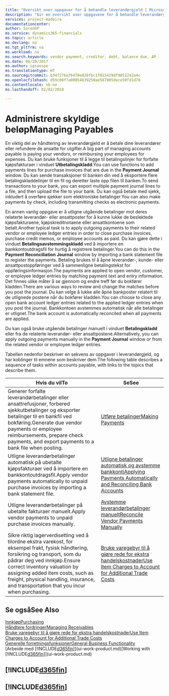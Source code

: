 ```yaml
---
title: "Oversikt over oppgaver for å behandle leverandørgjeld | Microsoft-dokumentasjon"
description: "Gir en oversikt over oppgavene for å behandle leverandørgjeld, for eksempel betale kreditorer eller utligne utgående betalinger mot poster for å lukke fakturaer eller kreditnotaer."
services: project-madeira
documentationcenter: 
author: SorenGP
ms.service: dynamics365-financials
ms.topic: article
ms.devlang: na
ms.tgt_pltfrm: na
ms.workload: na
ms.search.keywords: vendor payment, creditor, debt, balance due, AP
ms.date: 06/28/2017
ms.author: sgroespe
ms.translationtype: HT
ms.sourcegitcommit: b34f276a764f0e828fbc1f015429df9852242a4c
ms.openlocfilehash: d59c00f7a00854639250ae587805dece50fd1d78
ms.contentlocale: nb-no
ms.lasthandoff: 02/02/2018

---
```

# <a name="managing-payables"></a><span data-ttu-id="9e84d-103">Administrere skyldige beløp</span><span class="sxs-lookup"><span data-stu-id="9e84d-103">Managing Payables</span></span>
<span data-ttu-id="9e84d-104">En viktig del av håndtering av leverandørgjeld er å betale dine leverandører eller refundere de ansatte for utgifter.</span><span class="sxs-lookup"><span data-stu-id="9e84d-104">A big part of managing accounts payable is paying your vendors, or reimbursing your employees for expenses.</span></span> <span data-ttu-id="9e84d-105">Du kan bruke funksjoner til å legge til betalingslinjer for forfalte kjøpsfakturaer i vinduet **Utbetalingskladd**.</span><span class="sxs-lookup"><span data-stu-id="9e84d-105">You can use functions to add payments lines for purchase invoices that are due in the **Payment Journal** window.</span></span> <span data-ttu-id="9e84d-106">Du kan sende transaksjoner til banken din ved å eksportere flere betalingskladdelinjer til en fil og deretter laste opp filen til banken.</span><span class="sxs-lookup"><span data-stu-id="9e84d-106">To send transactions to your bank, you can export multiple payment journal lines to a file, and then upload the file to your bank.</span></span> <span data-ttu-id="9e84d-107">Du kan også betale med sjekk, inkludert å overføre sjekker som elektroniske betalinger.</span><span class="sxs-lookup"><span data-stu-id="9e84d-107">You can also make payments by check, including transmitting checks as electronic payments.</span></span>

<span data-ttu-id="9e84d-108">En annen vanlig oppgave er å utligne utgående betalinger mot deres relaterte leverandør- eller ansattposter for å kunne lukke de beslektede kjøpsfakturaene, kjøpskreditnotaene eller ansattkontoene som betalt.</span><span class="sxs-lookup"><span data-stu-id="9e84d-108">Another typical task is to apply outgoing payments to their related vendor or employee ledger entries in order to close purchase invoices, purchase credit memos, or employee accounts as paid.</span></span> <span data-ttu-id="9e84d-109">Du kan gjøre dette i vinduet **Betalingsavstemmingskladd** ved å importere en bankkontoutdragsfil for hurtig å registrere betalinger.</span><span class="sxs-lookup"><span data-stu-id="9e84d-109">You can do this in the **Payment Reconciliation Journal** window by importing a bank statement file to register the payments.</span></span> <span data-ttu-id="9e84d-110">Betaling brukes til å åpne leverandør-, kunde- eller ansattpostoppføringer ved å sammenligne betalingstekst for oppføringsinformasjon.</span><span class="sxs-lookup"><span data-stu-id="9e84d-110">The payments are applied to open vendor, customer, or employee ledger entries by matching payment text and entry information.</span></span> <span data-ttu-id="9e84d-111">Det finnes ulike måter å se gjennom og endre treff før du bokfører kladden.</span><span class="sxs-lookup"><span data-stu-id="9e84d-111">There are various ways to review and change the matches before you post the journal.</span></span> <span data-ttu-id="9e84d-112">Du kan velge å lukke alle åpne bankposter relatert til de utlignede postene når du bokfører kladden.</span><span class="sxs-lookup"><span data-stu-id="9e84d-112">You can choose to close any open bank account ledger entries related to the applied ledger entries when you post the journal.</span></span> <span data-ttu-id="9e84d-113">Bankkontoen avstemmes automatisk når alle betalinger er utlignet.</span><span class="sxs-lookup"><span data-stu-id="9e84d-113">The bank account is automatically reconciled when all payments are applied.</span></span>

<span data-ttu-id="9e84d-114">Du kan også bruke utgående betalinger manuelt i vinduet **Betalingskladd** eller fra de relaterte leverandør- eller ansattpostene.</span><span class="sxs-lookup"><span data-stu-id="9e84d-114">Alternatively, you can apply outgoing payments manually in the **Payment Journal** window or from the related vendor or employee ledger entries.</span></span>

<span data-ttu-id="9e84d-115">Tabellen nedenfor beskriver en sekvens av oppgaver i leverandørgjeld, og har koblinger til emnene som beskriver dem.</span><span class="sxs-lookup"><span data-stu-id="9e84d-115">The following table describes a sequence of tasks within accounts payable, with links to the topics that describe them.</span></span>

| <span data-ttu-id="9e84d-116">Hvis du vil</span><span class="sxs-lookup"><span data-stu-id="9e84d-116">To</span></span> | <span data-ttu-id="9e84d-117">Se</span><span class="sxs-lookup"><span data-stu-id="9e84d-117">See</span></span> |
| --- | --- |
| <span data-ttu-id="9e84d-118">Generer forfalte leverandørbetalinger eller ansattrefusjoner, forbered sjekkutbetalinger og eksporter betalinger til en bankfil ved bokføring.</span><span class="sxs-lookup"><span data-stu-id="9e84d-118">Generate due vendor payments or employee reimbursements, prepare check payments, and export payments to a bank file when posting.</span></span> |[<span data-ttu-id="9e84d-119">Utføre betalinger</span><span class="sxs-lookup"><span data-stu-id="9e84d-119">Making Payments</span></span>](payables-make-payments.md) |
| <span data-ttu-id="9e84d-120">Utligne leverandørbetalinger automatisk på ubetalte kjøpsfakturaer ved å importere en bankkontoutdragsfil.</span><span class="sxs-lookup"><span data-stu-id="9e84d-120">Apply vendor payments automatically to unpaid purchase invoices by importing a bank statement file.</span></span> |[<span data-ttu-id="9e84d-121">Utligne betalinger automatisk og avstemme bankkonti</span><span class="sxs-lookup"><span data-stu-id="9e84d-121">Applying Payments Automatically and Reconciling Bank Accounts</span></span>](receivables-apply-payments-auto-reconcile-bank-accounts.md) |
| <span data-ttu-id="9e84d-122">Utligne leverandørbetalinger på ubetalte fakturaer manuelt.</span><span class="sxs-lookup"><span data-stu-id="9e84d-122">Apply vendor payments to unpaid purchase invoices manually.</span></span> |[<span data-ttu-id="9e84d-123">Avstemme leverandørbetalinger manuelt</span><span class="sxs-lookup"><span data-stu-id="9e84d-123">Reconcile Vendor Payments Manually</span></span>](payables-how-apply-purchase-transactions-manually.md) |
|<span data-ttu-id="9e84d-124">Sikre riktig lagerverdisetting ved å tilordne ekstra varekost, for eksempel frakt, fysisk håndtering, forsikring og transport, som du pådrar deg ved innkjøp.</span><span class="sxs-lookup"><span data-stu-id="9e84d-124">Ensure correct inventory valuation by assigning added item costs, such as freight, physical handling, insurance, and transportation that you incur when purchasing.</span></span>|[<span data-ttu-id="9e84d-125">Bruke varegebyr til å gjøre rede for ekstra handelskostnader</span><span class="sxs-lookup"><span data-stu-id="9e84d-125">Use Item Charges to Account for Additional Trade Costs</span></span>](payables-how-assign-item-charges.md)|

## <a name="see-also"></a><span data-ttu-id="9e84d-126">Se også</span><span class="sxs-lookup"><span data-stu-id="9e84d-126">See Also</span></span>
[<span data-ttu-id="9e84d-127">Innkjøp</span><span class="sxs-lookup"><span data-stu-id="9e84d-127">Purchasing</span></span>](purchasing-manage-purchasing.md)  
[<span data-ttu-id="9e84d-128">Håndtere fordringer</span><span class="sxs-lookup"><span data-stu-id="9e84d-128">Managing Receivables</span></span>](receivables-manage-receivables.md)  
[<span data-ttu-id="9e84d-129">Bruke varegebyr til å gjøre rede for ekstra handelskostnader</span><span class="sxs-lookup"><span data-stu-id="9e84d-129">Use Item Charges to Account for Additional Trade Costs</span></span>](payables-how-assign-item-charges.md)  
[<span data-ttu-id="9e84d-130">Generelle forretningsfunksjoner</span><span class="sxs-lookup"><span data-stu-id="9e84d-130">General Business Functionality</span></span>](ui-across-business-areas.md)  
<span data-ttu-id="9e84d-131">[Arbeide med [!INCLUDE[d365fin](includes/d365fin_md.md)]](ui-work-product.md)</span><span class="sxs-lookup"><span data-stu-id="9e84d-131">[Working with [!INCLUDE[d365fin](includes/d365fin_md.md)]](ui-work-product.md)</span></span>

## [!INCLUDE[d365fin](includes/free_trial_md.md)]  
## [!INCLUDE[d365fin](includes/training_link_md.md)]

